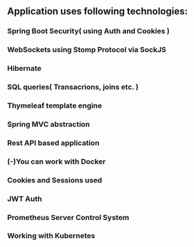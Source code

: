 ## Application uses following technologies:
### Spring Boot Security( using Auth and Cookies )
### WebSockets using Stomp Protocol via SockJS
### Hibernate
### SQL queries( Transacrions, joins etc. )
### Thymeleaf template engine
### Spring MVC abstraction

### Rest API based application
### (-)You can work with Docker
###
###
### Cookies and Sessions used
###
### JWT Auth
###
###
###
### Prometheus Server Control System
### Working with Kubernetes
